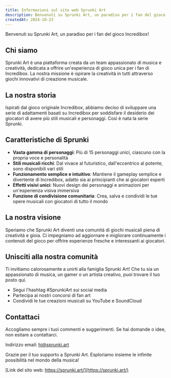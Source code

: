 ```yaml
---
title: Informazioni sul sito web Sprunki Art
description: Benvenuti su Sprunki Art, un paradiso per i fan del gioco Incredibox!
createdAt: 2024-10-23
---
```


Benvenuti su Sprunki Art, un paradiso per i fan del gioco Incredibox!

## Chi siamo

Sprunki Art è una piattaforma creata da un team appassionato di musica e creatività, dedicata a offrire un'esperienza di gioco unica per i fan di Incredibox. La nostra missione è ispirare la creatività in tutti attraverso giochi innovativi di creazione musicale.

## La nostra storia

Ispirati dal gioco originale Incredibox, abbiamo deciso di sviluppare una serie di adattamenti basati su Incredibox per soddisfare il desiderio dei giocatori di avere più stili musicali e personaggi. Così è nata la serie Sprunki.

## Caratteristiche di Sprunki

- **Vasta gamma di personaggi**: Più di 15 personaggi unici, ciascuno con la propria voce e personalità
- **Stili musicali ricchi**: Dal vivace al futuristico, dall'eccentrico al potente, sono disponibili vari stili
- **Funzionamento semplice e intuitivo**: Mantiene il gameplay semplice e divertente di Incredibox, adatto sia ai principianti che ai giocatori esperti
- **Effetti visivi unici**: Nuovi design dei personaggi e animazioni per un'esperienza visiva immersiva
- **Funzione di condivisione comunitaria**: Crea, salva e condividi le tue opere musicali con giocatori di tutto il mondo

## La nostra visione

Speriamo che Sprunki Art diventi una comunità di giochi musicali piena di creatività e gioia. Ci impegniamo ad aggiornare e migliorare continuamente i contenuti del gioco per offrire esperienze fresche e interessanti ai giocatori.

## Unisciti alla nostra comunità

Ti invitiamo calorosamente a unirti alla famiglia Sprunki Art! Che tu sia un appassionato di musica, un gamer o un artista creativo, puoi trovare il tuo posto qui.

- Segui l'hashtag #SprunkiArt sui social media
- Partecipa ai nostri concorsi di fan art
- Condividi le tue creazioni musicali su YouTube e SoundCloud

## Contattaci

Accogliamo sempre i tuoi commenti e suggerimenti. Se hai domande o idee, non esitare a contattarci.

Indirizzo email: [hi@sprunki.art](mailto:hi@sprunki.art)

Grazie per il tuo supporto a Sprunki Art. Esploriamo insieme le infinite possibilità nel mondo della musica!

[Link del sito web: https://sprunki.art/](https://sprunki.art/)
